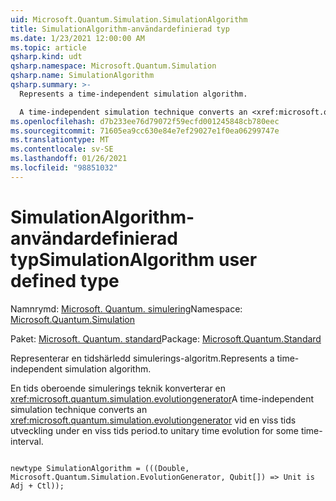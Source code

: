 ```yaml
---
uid: Microsoft.Quantum.Simulation.SimulationAlgorithm
title: SimulationAlgorithm-användardefinierad typ
ms.date: 1/23/2021 12:00:00 AM
ms.topic: article
qsharp.kind: udt
qsharp.namespace: Microsoft.Quantum.Simulation
qsharp.name: SimulationAlgorithm
qsharp.summary: >-
  Represents a time-independent simulation algorithm.

  A time-independent simulation technique converts an <xref:microsoft.quantum.simulation.evolutiongenerator> to unitary time evolution for some time-interval.
ms.openlocfilehash: d7b233ee76d79072f59ecfd001245848cb780eec
ms.sourcegitcommit: 71605ea9cc630e84e7ef29027e1f0ea06299747e
ms.translationtype: MT
ms.contentlocale: sv-SE
ms.lasthandoff: 01/26/2021
ms.locfileid: "98851032"
---
```

# <a name="simulationalgorithm-user-defined-type"></a><span data-ttu-id="46641-102">SimulationAlgorithm-användardefinierad typ</span><span class="sxs-lookup"><span data-stu-id="46641-102">SimulationAlgorithm user defined type</span></span>

<span data-ttu-id="46641-103">Namnrymd: [Microsoft. Quantum. simulering](xref:Microsoft.Quantum.Simulation)</span><span class="sxs-lookup"><span data-stu-id="46641-103">Namespace: [Microsoft.Quantum.Simulation](xref:Microsoft.Quantum.Simulation)</span></span>

<span data-ttu-id="46641-104">Paket: [Microsoft. Quantum. standard](https://nuget.org/packages/Microsoft.Quantum.Standard)</span><span class="sxs-lookup"><span data-stu-id="46641-104">Package: [Microsoft.Quantum.Standard](https://nuget.org/packages/Microsoft.Quantum.Standard)</span></span>


<span data-ttu-id="46641-105">Representerar en tidshärledd simulerings-algoritm.</span><span class="sxs-lookup"><span data-stu-id="46641-105">Represents a time-independent simulation algorithm.</span></span>

<span data-ttu-id="46641-106">En tids oberoende simulerings teknik konverterar en <xref:microsoft.quantum.simulation.evolutiongenerator></span><span class="sxs-lookup"><span data-stu-id="46641-106">A time-independent simulation technique converts an <xref:microsoft.quantum.simulation.evolutiongenerator></span></span>
<span data-ttu-id="46641-107">vid en viss tids utveckling under en viss tids period.</span><span class="sxs-lookup"><span data-stu-id="46641-107">to unitary time evolution for some time-interval.</span></span>

```qsharp

newtype SimulationAlgorithm = (((Double, Microsoft.Quantum.Simulation.EvolutionGenerator, Qubit[]) => Unit is Adj + Ctl));
```

